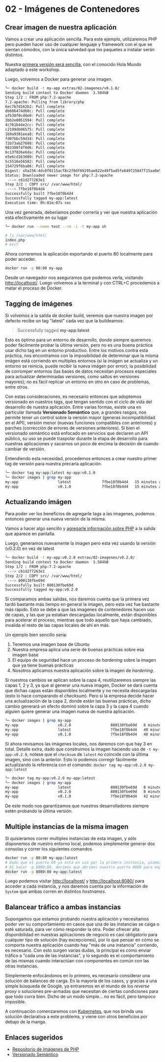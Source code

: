 # 02 - Imágenes de Contenedores

## Crear imagen de nuestra aplicación

Vamos a crear una aplicación sencilla. Para este ejemplo, utilizaremos PHP pero pueden hacer uso de cualquier lenguaje y framework con el que se sientan cómodos, con la única salvedad que los paquetes a instalar serán distintos.

Nuestra [primera versión será sencilla](../extras/02-imagenes/v0.1.0/src/index.php), con el conocido Hola Mundo adaptado a este workshop.

Luego, volvemos a Docker para generar una imagen.

```bash
╰─ docker build -t my-app extras/02-imagenes/v0.1.0/    
Sending build context to Docker daemon  3.584kB
Step 1/2 : FROM php:7.2-apache
7.2-apache: Pulling from library/php
6ec7b7d162b2: Pull complete 
db606474d60c: Pull complete 
afb30f0cd8e0: Pull complete 
3bb2e8051594: Pull complete 
4c761b44e2cc: Pull complete 
c2199db96575: Pull complete 
1b9a9381eea8: Pull complete 
fd07bbc59d34: Pull complete 
72b73ab27698: Pull complete 
983308f4f0d6: Pull complete 
6c13f026e6da: Pull complete 
e5e6cd163689: Pull complete 
5c5516e56582: Pull complete 
154729f6ba86: Pull complete 
Digest: sha256:4dc0f0115acf8c2f0df69295ae822e49f5ad5fe849725847f15aa0e5802b55f8
Status: Downloaded newer image for php:7.2-apache
 ---> c61d277263e1
Step 2/2 : COPY src/ /var/www/html/
 ---> 7fbe18f0b4d4
Successfully built 7fbe18f0b4d4
Successfully tagged my-app:latest
Execution time: 0h:01m:07s sec
```

Una vez generada, deberíamos poder correrla y ver que nuestra aplicación está efectivamente en su lugar

```bash
╰─ docker run --name test --rm -i -t my-app sh 

# ls /var/www/html/
index.php
# exit
```

Ahora correremos la aplicación exportando el puerto 80 localmente para poder acceder.

```bash
docker run -p 80:80 my-app
```

Desde un navegador nos aseguramos que podemos verla, visitando <http://localhost/>. Luego volvemos a la terminal y con CTRL+C procedemos a matar el proceso de Docker.

## Tagging de imágenes

Si volvemos a la salida de docker build, veremos que nuestra imagen por defecto recibe un tag "latest" cada vez que la buildeamos:

> Successfully tagged **my-app:latest**

Esto es óptimo para un entorno de desarrollo, donde siempre queremos poder fácilmente probar la última versión, pero no es una buena práctica usar dicho tag en un entorno productivo. Entre los motivos contra esta práctica, nos encontramos con la imposibilidad de determinar que la misma imágen está corriendo en multiples entornos (si la imágen se actualiza y un entorno se reinicia, puede recibir la nueva imágen por error); la posibilidad de corromper entornos (las bases de datos necesitan procesos especiales para actualizar determinadas versiones, como saltos en versiones mayores); no es fácil replicar un entorno en otro en caso de problemas, entre otros.

Con estas consideraciones, es necesario entonces que adoptemos versionado en nuestros tags, que tengan sentido con el ciclo de vida del desarrollo de nuestra aplicación. Entre varias formas, existe una en particular llamada **Versionado Semántico** que, a grandes rasgos, nos permite tener un control sobre la versión mayor (generas incompatibilidad en el API), versión menor (nuevas funciones compatibles con anteriores) y parches (corrección de errores de versiones anteriores). Si bien el versionado semántico está enfocado en servicios que declaren un API público, su uso se puede traspolar durante la etapa de desarrollo para nuestras aplicaciones y sacarnos un poco de encima la decisión de cuando cambiar de versión.

Entendiendo esta necesidad, procedemos entonces a crear nuestro primer tag de versión para nuestra precaria aplicación.

```bash
╰─ docker tag my-app:latest my-app:v0.1.0
╰─ docker images | grep my-app
my-app                  latest              7fbe18f0b4d4   15 minutes ago   410MB
my-app                  v0.1.0              7fbe18f0b4d4   15 minutes ago   410MB
```

## Actualizando imágen

Para poder ver los beneficios de agregarle tags a las imagenes, podemos entonces generar una nueva versión de la misma.

Vamos a hacer algo sencillo y [agregarle información sobre PHP](../extras/02-imagenes/v0.2.0/src/index.php) a la salida que aparece en pantalla.

Luego, generamos nuevamente la imagen pero esta vez usando la versión (v0.2.0) en vez de latest

```bash
╰─ docker build -t my-app:v0.2.0 extras/02-imagenes/v0.2.0/
Sending build context to Docker daemon  3.584kB
Step 1/2 : FROM php:7.2-apache
 ---> c61d277263e1
Step 2/2 : COPY src/ /var/www/html/
 ---> 800130fbe69d
Successfully built 800130fbe69d
Successfully tagged my-app:v0.2.0
```

Si comparamos ambas salidas, nos daremos cuenta que la primera vez tardó bastante más tiempo en general la imagen, pero esta vez fue bastante más rápido. Esto se debe a que las imagenes de contenedores hacen uso de capas, y las que ya estaban descargadas localmente, están disponibles para acelerar el proceso, mientras que todo aquello que haya cambiado, invalida el resto de las capas locales de ahí en más.

Un ejemplo bien sencillo sería:

1. Tenemos una imagen base de Ubuntu
2. Nuestra empresa aplica una serie de buenas prácticas sobre esa imagen base
3. El equipo de seguridad hace un proceso de *hardening* sobre la imagen que ya tiene buenas prácticas
4. Nosotros aplicamos nuestra aplicación sobre la imagen de *hardening*.

Si nuestros cambios se aplican sobre la capa 4, reutilizaremos siempre las capas 1, 2 y 3, ya que al generar una nueva imagen, Docker se dará cuenta que dichas capas están disponibles localmente y no necesita descargarlas (esto lo hace comparando el *checksum*). Pero si la empresa decide hacer una actualización de la capa 2, donde están las buenas prácticas, dicho cambio generará un efecto dominó sobre la capa 3 y la capa 4 cuando alguien quiere generar una imagen nueva de nuestra aplicación.

```bash
╰─ docker images | grep my-app
my-app                  v0.2.0                  800130fbe69d   6 minutes ago    410MB
my-app                  latest                  7fbe18f0b4d4   40 minutes ago   410MB
my-app                  v0.1.0                  7fbe18f0b4d4   40 minutes ago   410MB
```

Si ahora revisamos las imágenes locales, nos daremos con que hay 3 en total. Detalle extra, dado que construimos la imagen haciendo uso de `-t my-app:v0.2.0`, notese que el `checksum` de `latest` no coincide con la última imagen, sino con la anterior. Esto lo podemos corregir fácilmente actualizando la referencia con el comando: `docker tag my-app:v0.2.0 my-app:latest`

```bash
╰─ docker tag my-app:v0.2.0 my-app:latest
╰─ docker images | grep my-app           
my-app                  latest                  800130fbe69d   8 minutes ago    410MB
my-app                  v0.2.0                  800130fbe69d   8 minutes ago    410MB
my-app                  v0.1.0                  7fbe18f0b4d4   42 minutes ago   410MB
```

De este modo nos garantizamos que nuestros desarrolladores siempre estén probando la última versión.

## Multiple instancias de la misma imagen

Si quisieramos correr multiples instancias de esta imagen, y sólo disponemos de nuestro entorno local, podemos simplemente generar dos consolas y correr los siguientes comandos

```bash
docker run -p 80:80 my-app:latest
# Dado que el puerto 80 ya está en uso por la primera instancia, usamos 8080
# Al hacer -p 8080:80, decimos que abrimos nuestro puerto 8080 para exponer el puerto 80 del contenedor
docker run -p 8080:80 my-app:latest
```

Luego podemos visitar <http://localhost/> y <http://localhost:8080/> para acceder a cada instancia, y nos daremos cuenta por la información de `System` que ambas corren en distintos *hostnames*.

## Balancear tráfico a ambas instancias

Supongamos que estamos probando nuestra aplicación y necesitamos poder ver su comportamiento en casos que una de las instancias se caiga o esté saturada, para ver cómo responder la otra. Poder ofrecer alta disponibilidad en nuestras aplicaciones de negocio es casi obligatorio para cualquier tipo de solución (hay excepciones), por lo que pensar en cómo se comporta nuestra aplicación cuando hay "más de una instancia" corriendo, es necesario. Con esto surgen varias dudas, la principal es cómo enviar tráfico a "cada una de las instancias", y lo segundo es el comportamiento de las mismas cuando interactúan con componentes en común con las otras instancias.

Simplemente enfocándonos en lo primero, es necesario considerar una solución de balanceo de carga. En la mayoría de los casos, y gracias a una simple búsqueda de Google, ya entraremos en el mundo de los *reverse proxy* o soluciones pre-armadas que necesitan de ciertas condiciones para que todo corra bien. Dicho de un modo simple... no es fácil, pero tampoco imposible.

A continuación comenzaremos con [Kubernetes](03-kubernetes.md), que nos brinda una solución declarativa a este problema, y viene con otros beneficios por debajo de la manga.

## Enlaces sugeridos

- [Repositorio de Imágenes de PHP](https://hub.docker.com/_/php)
- [Versionado Semántico](https://semver.org/lang/es/)